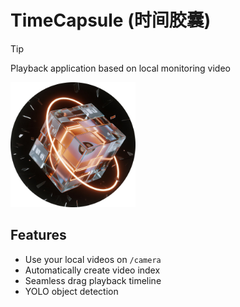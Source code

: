 # TimeCapsule (时间胶囊)

> [!TIP]
> Playback application based on local monitoring video

<img src="./web/public/logo.png" width="200" height="200" />

## Features

- Use your local videos on `/camera`
- Automatically create video index
- Seamless drag playback timeline
- YOLO object detection
